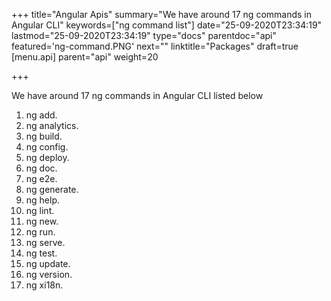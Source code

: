 +++
title="Angular Apis"
summary="We have around 17 ng commands in Angular CLI"
keywords=["ng command list"]
date="25-09-2020T23:34:19"
lastmod="25-09-2020T23:34:19"
type="docs"
parentdoc="api"
featured='ng-command.PNG'
next=""
linktitle="Packages"
draft=true
[menu.api]
parent="api"
weight=20

+++

We have around 17 ng commands in Angular CLI listed below

1. ng add.
2. ng analytics.
3. ng build.
4. ng config.
5. ng deploy.
6. ng doc.
7. ng e2e.
8. ng generate.
9. ng help.
10. ng lint.
11. ng new.
12. ng run.
13. ng serve.
14. ng test.
15. ng update.
16. ng version.
17. ng xi18n.